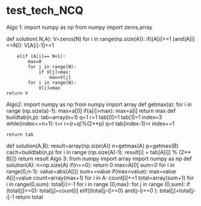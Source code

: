 # test_tech_NCQ
Algo 1:
import numpy as np
from numpy import zeros,array

def solution( N,A):
    V=zeros(N)
    for i in range(np.size(A)):
        if((A[i]>=1 )and(A[i]<=N)):
            V[A[i]-1]+=1
             
        elif (A[i]== N+1):
            max=0
            for j in range(N):
                if V[j]>max:
                    max=V[j]
            for i in range(N):
                V[i]=max
    return V
Algo2:
import numpy as np
from numpy import array
def getmax(a):
    for i in range (np.size(a)-1):
        max=a[0]
        if(a[i]>max):
            max=a[i]
    return max
def buildtab(n,p):
    tab=array(n+1)
    q=1
    r=1
    tab[0]=1
    tab[1]=1
    index=3
    while(index<=n+1):
        t=r
        r=(r+q)%(2**p)
        q=t
        tab[index-1]=r
        index+=1
    
    return tab
def solution(A,B):
    result=array(np.size(A))
    n=getmax(A)
    p=getmax(B)
    cach=buildtab(n,p)
    for i in range (np.size(A)-1):
        result[i] = tab[A[i]] % (2** B[i])
    return result
Algo 3:
from numpy import array
import numpy as np
def solution(A):
    n=np.size(A)
    if(n==0):
        return 0
    max=A[0]
    sum=0
    for i in range(0,n-1):
        value=abs(A[i])
        sum+=value
        if(max<value):
            max=value
        A[i]=value
    count=array(max+1)
    for i in A:
        count[i]+=1
    total=array(sum+1)
    for i in range(0,sum):
        total[i]=-1
    for i in range (0,max):
        for j in range (0,sum):
            if (total[j]>=0):
                total[j]=count[i]
            elif((total[j-i]>=0) and(j-i)>=0 ):
                total[j]=total[j-i]-1
    return total
